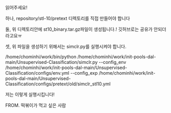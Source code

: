 읽어주세요!



하나,
repository/stl-10/pretext  디렉토리를 직접 만들어야 합니다


둘,
위 디렉토리안에 st10_binary.tar.gz파일이 생성됩니다.!
깃허브로는 공유가 안되더라고요ㅠ


셋,
위 파일을 생성하기 위해서는 simclr.py를 실행시켜야 합니다.

/home/chominhi/work/bin/python /home/chominhi/work/init-pools-dal-main/Unsupervised-Classification/simclr.py --config_env /home/chominhi/work/init-pools-dal-main/Unsupervised-Classification/configs/env.yml --config_exp /home/chominhi/work/init-pools-dal-main/Unsupervised-Classification/configs/pretext/old/simclr_stl10.yml 

저는 이렇게 실행시킵니다!





FROM. 떡볶이가 먹고 싶은 사람
